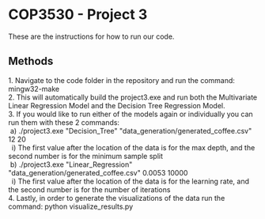<H1> COP3530 - Project 3 </h1>
These are the instructions for how to run our code.

<h2> Methods </h2>
1. Navigate to the code folder in the repository and run the command: mingw32-make<br>
2. This will automatically build the project3.exe and run both the Multivariate Linear Regression Model and the Decision Tree Regression Model.<br>
3. If you would like to run either of the models again or individually you can run them with these 2 commands:<br>
	&nbsp;a) ./project3.exe "Decision_Tree" "data_generation/generated_coffee.csv" 12 20<br>
 		&ensp;i) The first value after the location of the data is for the max depth, and the second number is for the minimum sample split<br>
 	&nbsp;b) ./project3.exe "Linear_Regression" "data_generation/generated_coffee.csv" 0.0053 10000<br>
  		&ensp;i) The first value after the location of the data is for the learning rate, and the second number is for the number of iterations<br>
4. Lastly, in order to generate the visualizations of the data run the command: python visualize_results.py<br>
